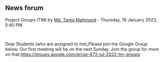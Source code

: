 <h2>News forum</h2><a href="https://moodle.cse.buet.ac.bd/user/view.php?id=1767&course=769"></a>
Project Groups (TM)
by <a href="https://moodle.cse.buet.ac.bd/user/view.php?id=1767&course=769">Md. Tareq Mahmood</a> - Thursday, 19 January 2023, 5:40 PM


 

Dear Students (who are assigned to me),Please join the Google Group below. Our first meeting will be on the next Sunday. Join the group for more on that.<a href="https://groups.google.com/g/cse-472-jul-2022-tm-groups">https://groups.google.com/g/cse-472-jul-2022-tm-groups</a><br />






